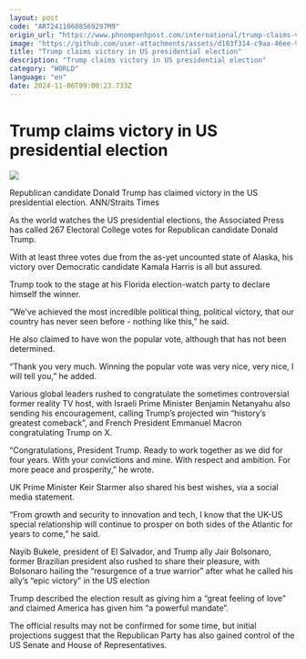 ```yaml
---
layout: post
code: "ART24110608569297M9"
origin_url: "https://www.phnompenhpost.com/international/trump-claims-victory-in-us-presidential-election"
image: "https://github.com/user-attachments/assets/d103f314-c9aa-46ee-9a91-b9e9ff7ce700"
title: "Trump claims victory in US presidential election"
description: "​​Trump claims victory in US presidential election​"
category: "WORLD"
language: "en"
date: 2024-11-06T09:00:23.733Z
---
```


# Trump claims victory in US presidential election

![](https://github.com/user-attachments/assets/e6fbb456-1d85-4d48-a88f-fd973f8b0cba)

Republican candidate Donald Trump has claimed victory in the US presidential election. ANN/Straits Times

As the world watches the US presidential elections, the Associated Press has called 267 Electoral College votes for Republican candidate Donald Trump. 

With at least three votes due from the as-yet uncounted state of Alaska, his victory over Democratic candidate Kamala Harris is all but assured.

Trump took to the stage at his Florida election-watch party to declare himself the winner.

“We’ve achieved the most incredible political thing, political victory, that our country has never seen before - nothing like this,” he said.

He also claimed to have won the popular vote, although that has not been determined.

“Thank you very much. Winning the popular vote was very nice, very nice, I will tell you,” he added.

Various global leaders rushed to congratulate the sometimes controversial former reality TV host, with Israeli Prime Minister Benjamin Netanyahu also sending his encouragement, calling Trump’s projected win “history’s greatest comeback”, and French President Emmanuel Macron congratulating Trump on X.

“Congratulations, President Trump. Ready to work together as we did for four years. With your convictions and mine. With respect and ambition. For more peace and prosperity,” he wrote.

UK Prime Minister Keir Starmer also shared his best wishes, via a social media statement.

“From growth and security to innovation and tech, I know that the UK-US special relationship will continue to prosper on both sides of the Atlantic for years to come,” he said.

Nayib Bukele, president of El Salvador, and Trump ally Jair Bolsonaro, former Brazilian president also rushed to share their pleasure, with Bolsonaro hailing the “resurgence of a true warrior” after what he called his ally’s “epic victory” in the US election

Trump described the election result as giving him a “great feeling of love” and claimed America has given him “a powerful mandate”.

The official results may not be confirmed for some time, but initial projections suggest that the Republican Party has also gained control of the US Senate and House of Representatives.